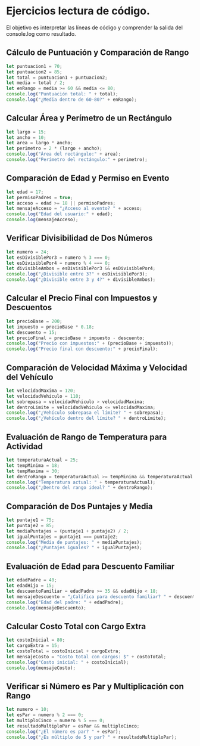 # Ejercicios lectura de código.
El objetivo es interpretar las líneas de código y comprender la salida del console.log como resultado.

## Cálculo de Puntuación y Comparación de Rango

```javascript
let puntuacion1 = 70;
let puntuacion2 = 85;
let total = puntuacion1 + puntuacion2;
let media = total / 2;
let enRango = media >= 60 && media <= 80;
console.log("Puntuación total: " + total);
console.log("¿Media dentro de 60-80?" + enRango);
```

## Calcular Área y Perímetro de un Rectángulo

```javascript
let largo = 15;
let ancho = 10;
let area = largo * ancho;
let perimetro = 2 * (largo + ancho);
console.log("Área del rectángulo:" + area);
console.log("Perímetro del rectángulo:" + perimetro);
```

## Comparación de Edad y Permiso en Evento

```javascript
let edad = 17;
let permisoPadres = true;
let acceso = edad >= 18 || permisoPadres;
let mensajeAcceso = "¿Acceso al evento? " + acceso;
console.log("Edad del usuario:" + edad);
console.log(mensajeAcceso);
```

## Verificar Divisibilidad de Dos Números

```javascript
let numero = 24;
let esDivisiblePor3 = numero % 3 === 0;
let esDivisiblePor4 = numero % 4 === 0;
let divisibleAmbos = esDivisiblePor3 && esDivisiblePor4;
console.log("¿Divisible entre 3?" + esDivisiblePor3);
console.log("¿Divisible entre 3 y 4?" + divisibleAmbos);
```

## Calcular el Precio Final con Impuestos y Descuentos

```javascript
let precioBase = 200;
let impuesto = precioBase * 0.18;
let descuento = 15;
let precioFinal = precioBase + impuesto - descuento;
console.log("Precio con impuestos:" + (precioBase + impuesto));
console.log("Precio final con descuento:" + precioFinal);
```

## Comparación de Velocidad Máxima y Velocidad del Vehículo

```javascript
let velocidadMaxima = 120;
let velocidadVehiculo = 110;
let sobrepasa = velocidadVehiculo > velocidadMaxima;
let dentroLimite = velocidadVehiculo <= velocidadMaxima;
console.log("¿Vehículo sobrepasa el límite? " + sobrepasa);
console.log("¿Vehículo dentro del límite? " + dentroLimite);
```

## Evaluación de Rango de Temperatura para Actividad

```javascript
let temperaturaActual = 25;
let tempMinima = 18;
let tempMaxima = 30;
let dentroRango = temperaturaActual >= tempMinima && temperaturaActual <= tempMaxima;
console.log("Temperatura actual: " + temperaturaActual);
console.log("¿Dentro del rango ideal? " + dentroRango);
```

## Comparación de Dos Puntajes y Media

```javascript
let puntaje1 = 75;
let puntaje2 = 85;
let mediaPuntajes = (puntaje1 + puntaje2) / 2;
let igualPuntajes = puntaje1 === puntaje2;
console.log("Media de puntajes: " + mediaPuntajes);
console.log("¿Puntajes iguales? " + igualPuntajes);
```

## Evaluación de Edad para Descuento Familiar

```javascript
let edadPadre = 40;
let edadHijo = 15;
let descuentoFamiliar = edadPadre >= 35 && edadHijo < 18;
let mensajeDescuento = "¿Califica para descuento familiar? " + descuentoFamiliar;
console.log("Edad del padre: " + edadPadre);
console.log(mensajeDescuento);
```

## Calcular Costo Total con Cargo Extra

```javascript
let costoInicial = 80;
let cargoExtra = 15;
let costoTotal = costoInicial + cargoExtra;
let mensajeCosto = "Costo total con cargos: $" + costoTotal;
console.log("Costo inicial: " + costoInicial);
console.log(mensajeCosto);
```

## Verificar si Número es Par y Multiplicación con Rango

```javascript
let numero = 10;
let esPar = numero % 2 === 0;
let multiploCinco = numero % 5 === 0;
let resultadoMultiploPar = esPar && multiploCinco;
console.log("¿El número es par? " + esPar);
console.log("¿Es múltiplo de 5 y par? " + resultadoMultiploPar);
```